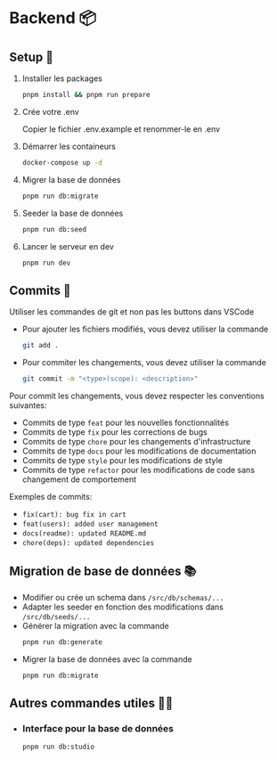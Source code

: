 # Backend 📦

## Setup 🔩

1. Installer les packages

   ```bash
   pnpm install && pnpm run prepare
   ```

2. Crée votre .env

   Copier le fichier .env.example et renommer-le en .env

3. Démarrer les containeurs

   ```bash
   docker-compose up -d
   ```

4. Migrer la base de données

   ```bash
   pnpm run db:migrate
   ```

5. Seeder la base de données

   ```bash
   pnpm run db:seed
   ```

6. Lancer le serveur en dev

   ```bash
   pnpm run dev
   ```

## Commits 🚀

Utiliser les commandes de git et non pas les buttons dans VSCode

- Pour ajouter les fichiers modifiés, vous devez utiliser la commande
  ```bash
  git add .
  ```
- Pour commiter les changements, vous devez utiliser la commande
  ```bash
  git commit -m "<type>(scope): <description>"
  ```

Pour commit les changements, vous devez respecter les conventions suivantes:

- Commits de type `feat` pour les nouvelles fonctionnalités
- Commits de type `fix` pour les corrections de bugs
- Commits de type `chore` pour les changements d'infrastructure
- Commits de type `docs` pour les modifications de documentation
- Commits de type `style` pour les modifications de style
- Commits de type `refactor` pour les modifications de code sans changement de comportement

Exemples de commits:

- `fix(cart): bug fix in cart`
- `feat(users): added user management`
- `docs(readme): updated README.md`
- `chore(deps): updated dependencies`

## Migration de base de données 📚

- Modifier ou crée un schema dans `/src/db/schemas/...`
- Adapter les seeder en fonction des modifications dans `/src/db/seeds/...`
- Générer la migration avec la commande
  ```bash
  pnpm run db:generate
  ```
- Migrer la base de données avec la commande
  ```bash
  pnpm run db:migrate
  ```

## Autres commandes utiles 👨‍💻

- ### Interface pour la base de données
  ```bash
  pnpm run db:studio
  ```
